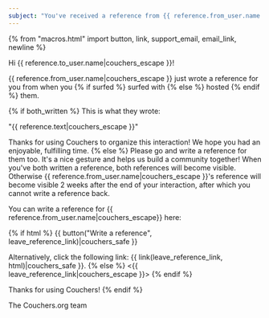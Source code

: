 ```yaml
---
subject: "You've received a reference from {{ reference.from_user.name|couchers_escape }}!"
---
```


{% from "macros.html" import button, link, support_email, email_link, newline %}

Hi {{ reference.to_user.name|couchers_escape }}!

{{ reference.from_user.name|couchers_escape }} just wrote a reference for you from when you {% if surfed %} surfed with {% else %} hosted {% endif %} them.

{% if both_written %}
This is what they wrote:

"{{ reference.text|couchers_escape }}"

Thanks for using Couchers to organize this interaction! We hope you had an enjoyable, fulfilling time.
{% else %}
Please go and write a reference for them too. It's a nice gesture and helps us build a community together! When you've both written a reference, both references will become visible. Otherwise {{ reference.from_user.name|couchers_escape }}'s reference will become visible 2 weeks after the end of your interaction, after which you cannot write a reference back.

You can write a reference for {{ reference.from_user.name|couchers_escape}} here:

{% if html %}
{{ button("Write a reference", leave_reference_link)|couchers_safe }}

Alternatively, click the following link: {{ link(leave_reference_link, html)|couchers_safe }}.
{% else %}
<{{ leave_reference_link|couchers_escape }}>
{% endif %}

Thanks for using Couchers!
{% endif %}


The Couchers.org team
